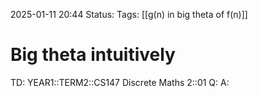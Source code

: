 2025-01-11 20:44
Status: 
Tags: [[g(n) in big theta of f(n)]]
# Big theta intuitively

TD: YEAR1::TERM2::CS147 Discrete Maths 2::01 
Q: 
A: 